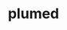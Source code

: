 ---
title: "plumed"
layout: cache
categories: [package, develop]
meta: {"compilers": ["gcc@11.4.0", "intel-oneapi-compilers@2025.1.0"], "num_specs": 28, "num_specs_by_stack": {"e4s": 8, "e4s-neoverse-v2": 10, "e4s-oneapi": 10, "root": 28}, "oss": ["ubuntu22.04"], "platforms": ["linux"], "stacks": ["e4s", "e4s-neoverse-v2", "e4s-oneapi", "root"], "targets": ["neoverse_v2", "x86_64_v3"], "versions": ["2.9.2"]}
spec_details: [{"compiler": "gcc@11.4.0", "hash": "23qw76eszevt4vamttt7bm55ndzotdfj", "os": "ubuntu22.04", "platform": "linux", "size": "-", "stacks": ["e4s", "root"], "target": "x86_64_v3", "variants": ["arrayfire=none", "build_system=autotools", "+gsl", "+mpi", "optional_modules:=all", "+shared"], "versions": ["2.9.2"]}, {"compiler": "intel-oneapi-compilers@2025.1.0", "hash": "2wikmgekxzr6wrn6ek3drkmysq7gkbd7", "os": "ubuntu22.04", "platform": "linux", "size": "-", "stacks": ["e4s-oneapi", "root"], "target": "x86_64_v3", "variants": ["arrayfire=none", "build_system=autotools", "+gsl", "+mpi", "optional_modules:=all", "+shared"], "versions": ["2.9.2"]}, {"compiler": "intel-oneapi-compilers@2025.1.0", "hash": "4ddqqjkol4kfkw5x3u4umxxf5w7ajg56", "os": "ubuntu22.04", "platform": "linux", "size": "-", "stacks": ["e4s-oneapi", "root"], "target": "x86_64_v3", "variants": ["arrayfire=none", "build_system=autotools", "+gsl", "+mpi", "optional_modules:=all", "+shared"], "versions": ["2.9.2"]}, {"compiler": "gcc@11.4.0", "hash": "4ofi5einisyespt75kslz4oabvykrunw", "os": "ubuntu22.04", "platform": "linux", "size": "-", "stacks": ["e4s-neoverse-v2", "root"], "target": "neoverse_v2", "variants": ["arrayfire=none", "build_system=autotools", "+gsl", "+mpi", "optional_modules:=all", "+shared"], "versions": ["2.9.2"]}, {"compiler": "gcc@11.4.0", "hash": "5p3ssrhu3jncsnjksjv6qsymlmdec674", "os": "ubuntu22.04", "platform": "linux", "size": "-", "stacks": ["e4s-neoverse-v2", "root"], "target": "neoverse_v2", "variants": ["arrayfire=none", "build_system=autotools", "+gsl", "+mpi", "optional_modules:=all", "+shared"], "versions": ["2.9.2"]}, {"compiler": "intel-oneapi-compilers@2025.1.0", "hash": "5zm2uwtltf7srysalll76222ayrsqeke", "os": "ubuntu22.04", "platform": "linux", "size": "-", "stacks": ["e4s-oneapi", "root"], "target": "x86_64_v3", "variants": ["arrayfire=none", "build_system=autotools", "+gsl", "+mpi", "optional_modules:=all", "+shared"], "versions": ["2.9.2"]}, {"compiler": "intel-oneapi-compilers@2025.1.0", "hash": "6jqzoms656rgot7x6xtki3ijgbhgictz", "os": "ubuntu22.04", "platform": "linux", "size": "-", "stacks": ["e4s-oneapi", "root"], "target": "x86_64_v3", "variants": ["arrayfire=none", "build_system=autotools", "+gsl", "+mpi", "optional_modules:=all", "+shared"], "versions": ["2.9.2"]}, {"compiler": "gcc@11.4.0", "hash": "7ionb3rlpvxro7i3owlqonqq3a7e72qe", "os": "ubuntu22.04", "platform": "linux", "size": "-", "stacks": ["e4s-neoverse-v2", "root"], "target": "neoverse_v2", "variants": ["arrayfire=none", "build_system=autotools", "+gsl", "+mpi", "optional_modules:=all", "+shared"], "versions": ["2.9.2"]}, {"compiler": "gcc@11.4.0", "hash": "7wavvkrimepshgtdmcsi62fuuhcsl3dq", "os": "ubuntu22.04", "platform": "linux", "size": "-", "stacks": ["e4s", "root"], "target": "x86_64_v3", "variants": ["arrayfire=none", "build_system=autotools", "+gsl", "+mpi", "optional_modules:=all", "+shared"], "versions": ["2.9.2"]}, {"compiler": "intel-oneapi-compilers@2025.1.0", "hash": "d6uvw2nrae5nw6eixne6uqt5bsu4fnqg", "os": "ubuntu22.04", "platform": "linux", "size": "-", "stacks": ["e4s-oneapi", "root"], "target": "x86_64_v3", "variants": ["arrayfire=none", "build_system=autotools", "+gsl", "+mpi", "optional_modules:=all", "+shared"], "versions": ["2.9.2"]}, {"compiler": "gcc@11.4.0", "hash": "grckn463n32pbjkgmwa56uegpizluaex", "os": "ubuntu22.04", "platform": "linux", "size": "-", "stacks": ["e4s-neoverse-v2", "root"], "target": "neoverse_v2", "variants": ["arrayfire=none", "build_system=autotools", "+gsl", "+mpi", "optional_modules:=all", "+shared"], "versions": ["2.9.2"]}, {"compiler": "gcc@11.4.0", "hash": "hv76cu2n7ttvfi6qp6b5eabmto2bvez2", "os": "ubuntu22.04", "platform": "linux", "size": "-", "stacks": ["e4s-neoverse-v2", "root"], "target": "neoverse_v2", "variants": ["arrayfire=none", "build_system=autotools", "+gsl", "+mpi", "optional_modules:=all", "+shared"], "versions": ["2.9.2"]}, {"compiler": "gcc@11.4.0", "hash": "j5566yur3j5hakhjwz2d2lchoyrerics", "os": "ubuntu22.04", "platform": "linux", "size": "-", "stacks": ["e4s-neoverse-v2", "root"], "target": "neoverse_v2", "variants": ["arrayfire=none", "build_system=autotools", "+gsl", "+mpi", "optional_modules:=all", "+shared"], "versions": ["2.9.2"]}, {"compiler": "gcc@11.4.0", "hash": "jdrqgkhcoco4pq67xpv32d6xi3nm2sqj", "os": "ubuntu22.04", "platform": "linux", "size": "-", "stacks": ["e4s-neoverse-v2", "root"], "target": "neoverse_v2", "variants": ["arrayfire=none", "build_system=autotools", "+gsl", "+mpi", "optional_modules:=all", "+shared"], "versions": ["2.9.2"]}, {"compiler": "gcc@11.4.0", "hash": "kfjzmqiil5ebh3ibodmqwpwhfy6o2eai", "os": "ubuntu22.04", "platform": "linux", "size": "-", "stacks": ["e4s", "root"], "target": "x86_64_v3", "variants": ["arrayfire=none", "build_system=autotools", "+gsl", "+mpi", "optional_modules:=all", "+shared"], "versions": ["2.9.2"]}, {"compiler": "gcc@11.4.0", "hash": "ledwefdqzfrauuthj76xbyn3zvwakmjl", "os": "ubuntu22.04", "platform": "linux", "size": "-", "stacks": ["e4s-neoverse-v2", "root"], "target": "neoverse_v2", "variants": ["arrayfire=none", "build_system=autotools", "+gsl", "+mpi", "optional_modules:=all", "+shared"], "versions": ["2.9.2"]}, {"compiler": "gcc@11.4.0", "hash": "n42vzxnfv3hjsd7rb6jg6pil5durtjzs", "os": "ubuntu22.04", "platform": "linux", "size": "-", "stacks": ["e4s", "root"], "target": "x86_64_v3", "variants": ["arrayfire=none", "build_system=autotools", "+gsl", "+mpi", "optional_modules:=all", "+shared"], "versions": ["2.9.2"]}, {"compiler": "gcc@11.4.0", "hash": "nbezkzn7rf6slxe2faxpywfbzift32jt", "os": "ubuntu22.04", "platform": "linux", "size": "-", "stacks": ["e4s", "root"], "target": "x86_64_v3", "variants": ["arrayfire=none", "build_system=autotools", "+gsl", "+mpi", "optional_modules:=all", "+shared"], "versions": ["2.9.2"]}, {"compiler": "intel-oneapi-compilers@2025.1.0", "hash": "nxbxuzclyemslhcyurskhrm6v2ikox4z", "os": "ubuntu22.04", "platform": "linux", "size": "-", "stacks": ["e4s-oneapi", "root"], "target": "x86_64_v3", "variants": ["arrayfire=none", "build_system=autotools", "+gsl", "+mpi", "optional_modules:=all", "+shared"], "versions": ["2.9.2"]}, {"compiler": "gcc@11.4.0", "hash": "oesh45ezibuszq5ybjhvq5f36ycof4uw", "os": "ubuntu22.04", "platform": "linux", "size": "-", "stacks": ["e4s", "root"], "target": "x86_64_v3", "variants": ["arrayfire=none", "build_system=autotools", "+gsl", "+mpi", "optional_modules:=all", "+shared"], "versions": ["2.9.2"]}, {"compiler": "gcc@11.4.0", "hash": "of6voacq6bjmys3zppm4z5ym2b2a324q", "os": "ubuntu22.04", "platform": "linux", "size": "-", "stacks": ["e4s-neoverse-v2", "root"], "target": "neoverse_v2", "variants": ["arrayfire=none", "build_system=autotools", "+gsl", "+mpi", "optional_modules:=all", "+shared"], "versions": ["2.9.2"]}, {"compiler": "gcc@11.4.0", "hash": "q6tnmhvgjgp5c43ux4gn2ceel7o64ivt", "os": "ubuntu22.04", "platform": "linux", "size": "-", "stacks": ["e4s-neoverse-v2", "root"], "target": "neoverse_v2", "variants": ["arrayfire=none", "build_system=autotools", "+gsl", "+mpi", "optional_modules:=all", "+shared"], "versions": ["2.9.2"]}, {"compiler": "intel-oneapi-compilers@2025.1.0", "hash": "sbbaawdzcccidpuwr4ppdunxzutvxkae", "os": "ubuntu22.04", "platform": "linux", "size": "-", "stacks": ["e4s-oneapi", "root"], "target": "x86_64_v3", "variants": ["arrayfire=none", "build_system=autotools", "+gsl", "+mpi", "optional_modules:=all", "+shared"], "versions": ["2.9.2"]}, {"compiler": "gcc@11.4.0", "hash": "spm5gxdwhhgrf7yljhfnuwcernefkkey", "os": "ubuntu22.04", "platform": "linux", "size": "-", "stacks": ["e4s", "root"], "target": "x86_64_v3", "variants": ["arrayfire=none", "build_system=autotools", "+gsl", "+mpi", "optional_modules:=all", "+shared"], "versions": ["2.9.2"]}, {"compiler": "intel-oneapi-compilers@2025.1.0", "hash": "sqgwnnvkumzoakbqjjraxiegtb7loolp", "os": "ubuntu22.04", "platform": "linux", "size": "-", "stacks": ["e4s-oneapi", "root"], "target": "x86_64_v3", "variants": ["arrayfire=none", "build_system=autotools", "+gsl", "+mpi", "optional_modules:=all", "+shared"], "versions": ["2.9.2"]}, {"compiler": "intel-oneapi-compilers@2025.1.0", "hash": "utdxl6lodgazrbiqnpo2clzcmromstjf", "os": "ubuntu22.04", "platform": "linux", "size": "-", "stacks": ["e4s-oneapi", "root"], "target": "x86_64_v3", "variants": ["arrayfire=none", "build_system=autotools", "+gsl", "+mpi", "optional_modules:=all", "+shared"], "versions": ["2.9.2"]}, {"compiler": "intel-oneapi-compilers@2025.1.0", "hash": "xffdaer5zxtqtjcd2nyq7uwhyw6ifbde", "os": "ubuntu22.04", "platform": "linux", "size": "-", "stacks": ["e4s-oneapi", "root"], "target": "x86_64_v3", "variants": ["arrayfire=none", "build_system=autotools", "+gsl", "+mpi", "optional_modules:=all", "+shared"], "versions": ["2.9.2"]}, {"compiler": "gcc@11.4.0", "hash": "ys4lubaap2no2ltbvveqkkb4xhumdeae", "os": "ubuntu22.04", "platform": "linux", "size": "-", "stacks": ["e4s", "root"], "target": "x86_64_v3", "variants": ["arrayfire=none", "build_system=autotools", "+gsl", "+mpi", "optional_modules:=all", "+shared"], "versions": ["2.9.2"]}]
---